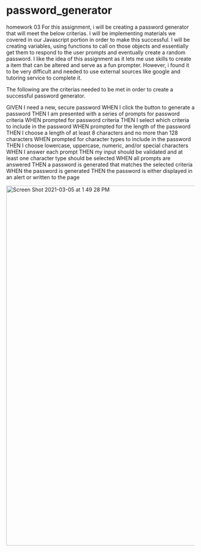 # password_generator
homework 03
For this assignment, i will be creating a password generator that will meet the below criterias. I will be implementing materials we covered in our Javascript portion in order to make this successful. I will be creating variables, using functions to call on those objects and essentially get them to respond to the user prompts and eventually create a random password. I like the idea of this assignment as it lets me use skills to create a item that can be altered and serve as a fun prompter. However, i found it to be very difficult and needed to use external sources like google and tutoring service to complete it. 

The following are the criterias needed to be met in order to create a successful password generator. 

GIVEN I need a new, secure password
WHEN I click the button to generate a password
THEN I am presented with a series of prompts for password criteria
WHEN prompted for password criteria
THEN I select which criteria to include in the password
WHEN prompted for the length of the password
THEN I choose a length of at least 8 characters and no more than 128 characters
WHEN prompted for character types to include in the password
THEN I choose lowercase, uppercase, numeric, and/or special characters
WHEN I answer each prompt
THEN my input should be validated and at least one character type should be selected
WHEN all prompts are answered
THEN a password is generated that matches the selected criteria
WHEN the password is generated
THEN the password is either displayed in an alert or written to the page

<img width="963" alt="Screen Shot 2021-03-05 at 1 49 28 PM" src="https://user-images.githubusercontent.com/77689307/110160204-b55b1880-7db9-11eb-9465-7d330242f68d.png">

